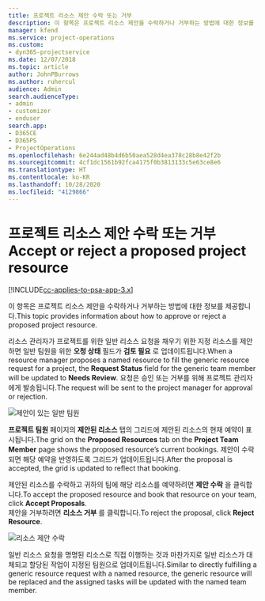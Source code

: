 ```yaml
---
title: 프로젝트 리소스 제안 수락 또는 거부
description: 이 항목은 프로젝트 리소스 제안을 수락하거나 거부하는 방법에 대한 정보를 제공합니다.
manager: kfend
ms.service: project-operations
ms.custom:
- dyn365-projectservice
ms.date: 12/07/2018
ms.topic: article
author: JohnPBurrows
ms.author: ruhercul
audience: Admin
search.audienceType:
- admin
- customizer
- enduser
search.app:
- D365CE
- D365PS
- ProjectOperations
ms.openlocfilehash: 6e244ad48b4d6b50aea528d4ea378c28b8e42f2b
ms.sourcegitcommit: 4cf1dc1561b92fca4175f0b3813133c5e63ce8e6
ms.translationtype: HT
ms.contentlocale: ko-KR
ms.lasthandoff: 10/28/2020
ms.locfileid: "4129866"
---
```

# <a name="accept-or-reject-a-proposed-project-resource"></a><span data-ttu-id="93813-103">프로젝트 리소스 제안 수락 또는 거부</span><span class="sxs-lookup"><span data-stu-id="93813-103">Accept or reject a proposed project resource</span></span>

[!INCLUDE[cc-applies-to-psa-app-3.x](../includes/cc-applies-to-psa-app-3x.md)]

<span data-ttu-id="93813-104">이 항목은 프로젝트 리소스 제안을 수락하거나 거부하는 방법에 대한 정보를 제공합니다.</span><span class="sxs-lookup"><span data-stu-id="93813-104">This topic provides information about how to approve or reject a proposed project resource.</span></span>

<span data-ttu-id="93813-105">리소스 관리자가 프로젝트를 위한 일반 리소스 요청을 채우기 위한 지정 리소스를 제안하면 일반 팀원을 위한 **오청 상태** 필드가 **검토 필요** 로 업데이트됩니다.</span><span class="sxs-lookup"><span data-stu-id="93813-105">When a resource manager proposes a named resource to fill the generic resource request for a project, the **Request Status** field for the generic team member will be updated to **Needs Review**.</span></span> <span data-ttu-id="93813-106">요청은 승인 또는 거부를 위해 프로젝트 관리자에게 발송됩니다.</span><span class="sxs-lookup"><span data-stu-id="93813-106">The request will be sent to the project manager for approval or rejection.</span></span>

![제안이 있는 일반 팀원](media/RM-how-to-19.png)

<span data-ttu-id="93813-108">**프로젝트 팀원** 페이지의 **제안된 리소스** 탭의 그리드에 제안된 리소스의 현재 예약이 표시됩니다.</span><span class="sxs-lookup"><span data-stu-id="93813-108">The grid on the **Proposed Resources** tab on the **Project Team Member** page shows the proposed resource’s current bookings.</span></span> <span data-ttu-id="93813-109">제안이 수락되면 해당 예약을 반영하도록 그리드가 업데이트됩니다.</span><span class="sxs-lookup"><span data-stu-id="93813-109">After the proposal is accepted, the grid is updated to reflect that booking.</span></span> 

<span data-ttu-id="93813-110">제안된 리소스를 수락하고 귀하의 팀에 해당 리소스를 예약하려면 **제안 수락** 을 클릭합니다.</span><span class="sxs-lookup"><span data-stu-id="93813-110">To accept the proposed resource and book that resource on your team, click **Accept Proposals**.</span></span>  
<span data-ttu-id="93813-111">제안을 거부하려면 **리소스 거부** 를 클릭합니다.</span><span class="sxs-lookup"><span data-stu-id="93813-111">To reject the proposal, click **Reject Resource**.</span></span>

![리소스 제안 수락](media/RM-how-to-20.png) 

<span data-ttu-id="93813-113">일반 리소스 요청을 명명된 리소스로 직접 이행하는 것과 마찬가지로 일반 리소스가 대체되고 할당된 작업이 지정된 팀원으로 업데이트됩니다.</span><span class="sxs-lookup"><span data-stu-id="93813-113">Similar to directly fulfilling a generic resource request with a named resource, the generic resource will be replaced and the assigned tasks will be updated with the named team member.</span></span>
